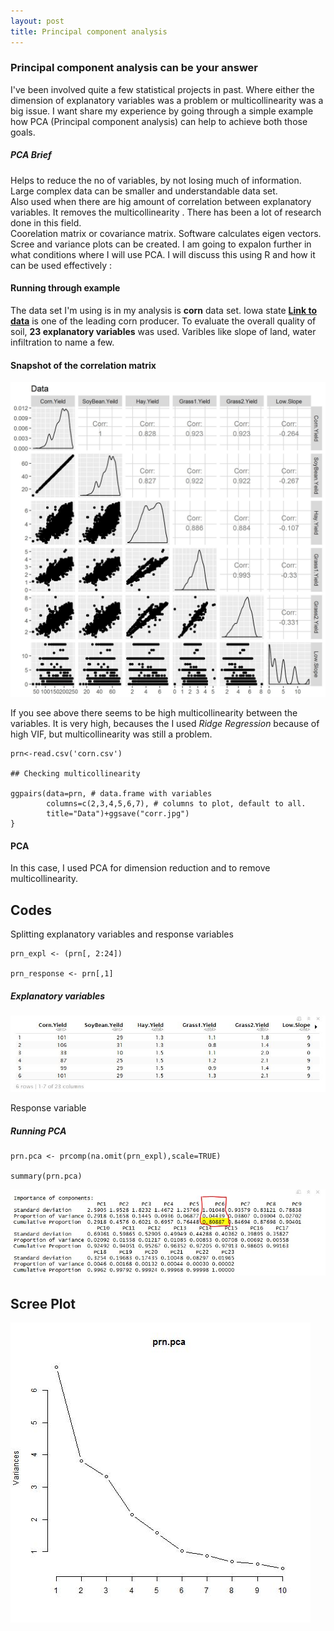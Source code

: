 ```yaml
---
layout: post
title: Principal component analysis
---
```



### Principal component analysis can be your answer


I've been involved quite a few statistical projects in past. Where either the dimension of explanatory variables was a problem or multicollinearity was a big issue.  I want  share my experience  by going through  a simple example how PCA (Principal component analysis) can help to achieve both those goals.

##### PCA Brief

Helps to reduce the no of variables, by not losing much of information. Large complex data can be smaller and understandable data set.  
Also used when there are hig amount of correlation between explanatory variables. It removes the multicollinearity . There has been a lot of research done in this field.  
Coorelation matrix or covariance matrix. Software calculates eigen vectors. Scree and variance plots can be created.  I am going to expalon further in what conditions where I will use PCA.
I will discuss this using R and how it can be used effectively :

#### Running through example

The data set I'm using is in my analysis is **corn** data set. Iowa state **[Link to data](http://www.agronext.iastate.edu/)** is one of the leading corn producer. To evaluate the overall quality of soil, **23 explanatory variables** was used. Varibles like slope of land, water infiltration  to name a few.

#### Snapshot of the correlation matrix

![alt image](../images/corr.jpg)

If you see above there seems to be high multicollinearity between the variables. It is very high, becauses the I used *Ridge Regression* because of high VIF, but multicollinearity was still a problem.


```
prn<-read.csv('corn.csv')

## Checking multicollinearity

ggpairs(data=prn, # data.frame with variables
        columns=c(2,3,4,5,6,7), # columns to plot, default to all.
        title="Data")+ggsave("corr.jpg")        
}
```

#### PCA

In this case, I used PCA for dimension reduction and to remove multicollinearity.

## Codes

Splitting explanatory variables and response variables

```
prn_expl <- (prn[, 2:24])

prn_response <- prn[,1]

```

##### Explanatory variables

![alt image](../images/expv.JPG)

Response variable  

##### Running PCA

```
prn.pca <- prcomp(na.omit(prn_expl),scale=TRUE)

summary(prn.pca)

```
![alt image](../images/pca.JPG)

## Scree Plot 

![alt image](../images/scree.JPG)

